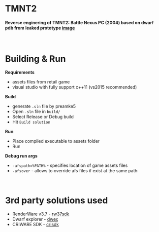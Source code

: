 # TMNT2
#### Reverse enginering of TMNT2: Battle Nexus PC (2004) based on dwarf pdb from leaked prototype [image](https://archive.org/details/TeenageMutantNinjaTurtles2BattleNexusJun142004prototype)
&nbsp;

# Building & Run
**Requirements**
- assets files from retail game
- visual studio with fully support c++11 (vs2015 recommended)

**Build**
- generate `.sln` file by preamke5
- Open `.sln` file in `build/`
- Select Release or Debug build
- Hit `Build solution`

**Run**
- Place compiled executable to assets folder
- Run

**Debug run args**
- `-afspath=%PATH%` - specifies location of game assets files
- `-afsover` - allows to override afs files if exist at the same path

&nbsp;

# 3rd party solutions used
* RenderWare v3.7 - [rw37sdk](https://archive.org/details/RenderwareStudio3.7SDKForWindows)
* Dwarf explorer - [dwex](https://github.com/sevaa/dwex)
* CRIWARE SDK - [crisdk](https://archive.org/details/cri-sdk)